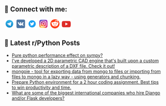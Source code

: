 ## 🔎 Connect with me:
[<img src="https://github.com/bullbesh/bullbesh/blob/main/images/Telegram.png" width="32" height="32" />](https://t.me/bullbesh)
[<img src="https://github.com/bullbesh/bullbesh/blob/main/images/VK.png" width="32" height="32" />](https://vk.com/bullbesh)
[<img src="https://github.com/bullbesh/bullbesh/blob/main/images/Twitter.png" width="32" height="32" />](https://twitter.com/bullbesh1)
[<img src="https://github.com/bullbesh/bullbesh/blob/main/images/Instagram.png" width="32" height="32" />](https://www.instagram.com/bullbesh)
[<img src="https://github.com/bullbesh/bullbesh/blob/main/images/Reddit.png" width="32" height="32" />](https://www.reddit.com/user/bullbesh)
[<img src="https://github.com/bullbesh/bullbesh/blob/main/images/YouTube.png" width="32" height="32" />](https://www.youtube.com/channel/UCtfjRs6uzgq5mfm8S06WTcg)

## 📕 Latest r/Python Posts
<!-- BLOG-POST-LIST:START -->
- [Pure python performance effect on sympy?](https://www.reddit.com/r/Python/comments/16tw6sp/pure_python_performance_effect_on_sympy/)
- [I&#39;ve developed a 2D parametric CAD engine that&#39;s built upon a custom parametric description of a DXF file. Check it out!](https://www.reddit.com/r/Python/comments/16tttqr/ive_developed_a_2d_parametric_cad_engine_thats/)
- [mongoie - tool for exporting data from mongo to files or importing from files to mongo in a lazy way - using generators and chunking.](https://www.reddit.com/r/Python/comments/16ttpuv/mongoie_tool_for_exporting_data_from_mongo_to/)
- [Prepare Python environment for a 2 hour coding assignment. Best tips to win productivity and time.](https://www.reddit.com/r/Python/comments/16tsli8/prepare_python_environment_for_a_2_hour_coding/)
- [What are some of the biggest international companies who hire Django and/or Flask developers?](https://www.reddit.com/r/Python/comments/16ts68v/what_are_some_of_the_biggest_international/)
<!-- BLOG-POST-LIST:END -->
